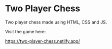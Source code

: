 # Two Player Chess

Two player chess made using HTML, CSS and JS.

Visit the game here:

https://two-player-chess.netlify.app/